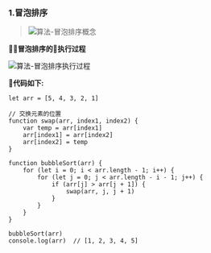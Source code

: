 ### 1.冒泡排序

>![算法-冒泡排序概念](http://qiniu.sunzhaoye.com/%E7%AE%97%E6%B3%95-%E5%86%92%E6%B3%A1%E6%8E%92%E5%BA%8F%E6%A6%82%E5%BF%B5.png)

**冒泡排序的执行过程**

![算法-冒泡排序执行过程](http://qiniu.sunzhaoye.com/%E7%AE%97%E6%B3%95-%E5%86%92%E6%B3%A1%E6%8E%92%E5%BA%8F%E6%89%A7%E8%A1%8C%E8%BF%87%E7%A8%8B.png)


**代码如下:**

```
let arr = [5, 4, 3, 2, 1]

// 交换元素的位置
function swap(arr, index1, index2) {
    var temp = arr[index1]
    arr[index1] = arr[index2]
    arr[index2] = temp
}

function bubbleSort(arr) {
    for (let i = 0; i < arr.length - 1; i++) {
        for (let j = 0; j < arr.length - i - 1; j++) {
            if (arr[j] > arr[j + 1]) {
                swap(arr, j, j + 1)
            }
        }
    }
}

bubbleSort(arr)
console.log(arr)  // [1, 2, 3, 4, 5]
```